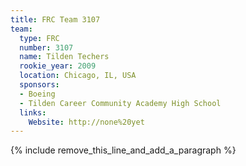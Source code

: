 ```yaml
---
title: FRC Team 3107
team:
  type: FRC
  number: 3107
  name: Tilden Techers
  rookie_year: 2009
  location: Chicago, IL, USA
  sponsors:
  - Boeing
  - Tilden Career Community Academy High School
  links:
    Website: http://none%20yet
---
```


{% include remove_this_line_and_add_a_paragraph %}